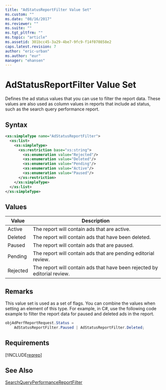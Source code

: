 ```yaml
---
title: "AdStatusReportFilter Value Set"
ms.custom: ""
ms.date: "08/16/2017"
ms.reviewer: ""
ms.suite: ""
ms.tgt_pltfrm: ""
ms.topic: "article"
ms.assetid: 301bcc45-3a29-4be7-9fc9-f14f070858e2
caps.latest.revision: 7
author: "eric-urban"
ms.author: "eur"
manager: "ehansen"
---
```

# AdStatusReportFilter Value Set
Defines the ad status values that you can use to filter the report data. These values are also used as column values in reports that include ad status, such as the search query performance report.

## Syntax

```xml
<xs:simpleType name="AdStatusReportFilter">
  <xs:list>
    <xs:simpleType>
      <xs:restriction base="xs:string">
        <xs:enumeration value="Rejected"/>
        <xs:enumeration value="Deleted"/>
        <xs:enumeration value="Pending"/>
        <xs:enumeration value="Active"/>
        <xs:enumeration value="Paused"/>
      </xs:restriction>
    </xs:simpleType>
  </xs:list>
</xs:simpleType>
```

## Values

|Value|Description|
|---------|---------------|
|Active|The report will contain ads that are active.|
|Deleted|The report will contain ads that have been deleted.|
|Paused|The report will contain ads that are paused.|
|Pending|The report will contain ads that are pending editorial review.|
|Rejected|The report will contain ads that have been rejected by editorial review.|

## Remarks
This value set is used as a set of flags. You can combine the values when setting an element of this type. For example, in C#, use the following code example to filter the report data for paused and deleted ads in the report.

```csharp
objAdPerfReportRequest.Status = 
    AdStatusReportFilter.Paused | AdStatusReportFilter.Deleted;
```

## Requirements
[!INCLUDE[reqrep](../reporting-api/includes/reqrep.md)]
## See Also
[SearchQueryPerformanceReportFilter](../reporting-api/searchqueryperformancereportfilter-data-object.md)  


